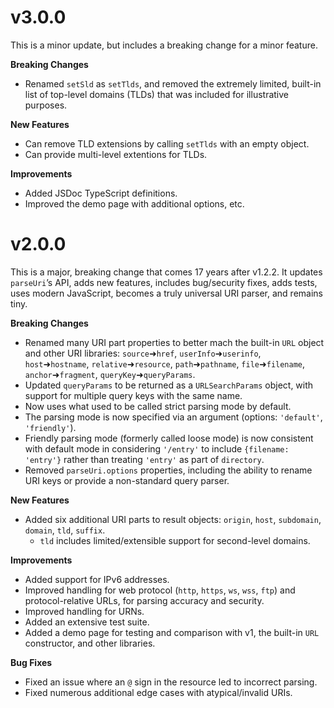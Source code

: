 # v3.0.0

This is a minor update, but includes a breaking change for a minor feature.

**Breaking Changes**

- Renamed `setSld` as `setTlds`, and removed the extremely limited, built-in list of top-level domains (TLDs) that was included for illustrative purposes.

**New Features**

- Can remove TLD extensions by calling `setTlds` with an empty object.
- Can provide multi-level extentions for TLDs.

**Improvements**

- Added JSDoc TypeScript definitions.
- Improved the demo page with additional options, etc.

# v2.0.0

This is a major, breaking change that comes 17 years after v1.2.2. It updates `parseUri`’s API, adds new features, includes bug/security fixes, adds tests, uses modern JavaScript, becomes a truly universal URI parser, and remains tiny.

**Breaking Changes**

- Renamed many URI part properties to better mach the built-in `URL` object and other URI libraries: `source`➜`href`, `userInfo`➜`userinfo`, `host`➜`hostname`, `relative`➜`resource`, `path`➜`pathname`, `file`➜`filename`, `anchor`➜`fragment`, `queryKey`➜`queryParams`.
- Updated `queryParams` to be returned as a `URLSearchParams` object, with support for multiple query keys with the same name.
- Now uses what used to be called strict parsing mode by default.
- The parsing mode is now specified via an argument (options: `'default'`, `'friendly'`).
- Friendly parsing mode (formerly called loose mode) is now consistent with default mode in considering `'/entry'` to include `{filename: 'entry'}` rather than treating `'entry'` as part of `directory`.
- Removed `parseUri.options` properties, including the ability to rename URI keys or provide a non-standard query parser.

**New Features**

- Added six additional URI parts to result objects: `origin`, `host`, `subdomain`, `domain`, `tld`, `suffix`.
  - `tld` includes limited/extensible support for second-level domains.

**Improvements**

- Added support for IPv6 addresses.
- Improved handling for web protocol (`http`, `https`, `ws`, `wss`, `ftp`) and protocol-relative URLs, for parsing accuracy and security.
- Improved handling for URNs.
- Added an extensive test suite.
- Added a demo page for testing and comparison with v1, the built-in `URL` constructor, and other libraries.

**Bug Fixes**

- Fixed an issue where an `@` sign in the resource led to incorrect parsing.
- Fixed numerous additional edge cases with atypical/invalid URIs.
